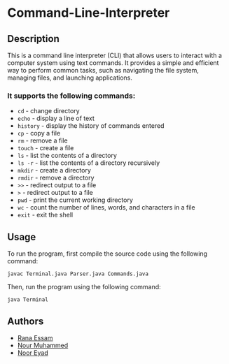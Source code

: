 # Command-Line-Interpreter

## Description
This is a command line interpreter (CLI) that allows users to interact with a computer system using text commands. It provides a simple and efficient way to perform common tasks, such as navigating the file system, managing files, and launching applications.

### It supports the following commands:
* `cd` - change directory
* `echo` - display a line of text
* `history` - display the history of commands entered
* `cp` - copy a file
* `rm` - remove a file
* `touch` - create a file
* `ls` - list the contents of a directory
* `ls -r` - list the contents of a directory recursively
* `mkdir` - create a directory
* `rmdir` - remove a directory
* `>>` - redirect output to a file
* `>` - redirect output to a file
* `pwd` - print the current working directory
* `wc` - count the number of lines, words, and characters in a file
* `exit` - exit the shell

## Usage
To run the program, first compile the source code using the following command:
```
javac Terminal.java Parser.java Commands.java
```
Then, run the program using the following command:
```
java Terminal
```
## Authors
* [Rana Essam](mailto:ranaessam03@gmail.com)
* [Nour Muhammed](mailto:nourmuhammad835@gmail.com)
* [Noor Eyad]( mailto:nooreyadd39@gmail.com)



